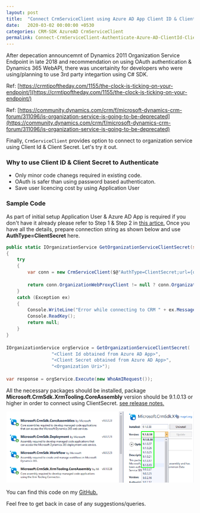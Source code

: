```yaml
---
layout: post
title:  "Connect CrmServiceClient using Azure AD App Client ID & Client Secret for C# SDK"
date:   2020-03-02 00:00:00 +0530
categories: CRM-SDK AzureAD CrmServiceClient
permalink: Connect-CrmServiceClient-Authenticate-Azure-AD-ClientId-ClientSecret
---
```


After depecation announcemnt of Dynamics 2011 Organization Service Endpoint in late 2018 and recommendation on using OAuth authentication & Dynamics 365 WebAPI, there was uncertainity for developers who were using/planning to use 3rd party integartion using C# SDK. 

Ref: [https://crmtipoftheday.com/1155/the-clock-is-ticking-on-your-endpoint/](https://crmtipoftheday.com/1155/the-clock-is-ticking-on-your-endpoint/)

Ref: [https://community.dynamics.com/crm/f/microsoft-dynamics-crm-forum/311096/is-organization-service-is-going-to-be-deprecated](https://community.dynamics.com/crm/f/microsoft-dynamics-crm-forum/311096/is-organization-service-is-going-to-be-deprecated)

Finally, `CrmServiceClient` provides option to connect to organization service using Client Id & Client Secret. Let's try it out.

### Why to use Client ID & Client Secret to Authenticate

* Only minor code chanegs required in existing code.
* OAuth is safer than using password based authenticaton.
* Save user licencing cost by using Application User

### Sample Code

As part of initial setup Application User & Azure AD App is required if you don't have it already please refer to Step 1 & Step 2 in [this artice.](https://www.ashishvishwakarma.com/Dynamics-365-Single-Tenant-Server-2-Server-Authentication-Azure-Active-Directory-Access-Token/)
Once you have all the details, prepare connection string as shown below and use **AuthType=ClientSecret** here.

```csharp
public static IOrganizationService GetOrganizationServiceClientSecret(string clientId, string clientSecret, string organizationUri)
{
    try
    {
        var conn = new CrmServiceClient($@"AuthType=ClientSecret;url={organizationUri};ClientId={clientId};ClientSecret={clientSecret}");

        return conn.OrganizationWebProxyClient != null ? conn.OrganizationWebProxyClient : (IOrganizationService)conn.OrganizationServiceProxy;
    }
    catch (Exception ex)
    {
        Console.WriteLine("Error while connecting to CRM " + ex.Message);
        Console.ReadKey();
        return null;
    }
}

IOrganizationService orgService = GetOrganizationServiceClientSecret(
                 "<Client Id obtained from Azure AD App>",
                 "<Client Secret obtained from Azure AD App>",
                 "<Organization Uri>");

var response = orgService.Execute(new WhoAmIRequest());
```

All the necessary packages should be installed, package **Microsoft.CrmSdk.XrmTooling.CoreAssembly** version should be 9.1.0.13 or higher in order to connect using ClientSecret. [see release notes.](https://www.nuget.org/packages/Microsoft.CrmSdk.XrmTooling.CoreAssembly/9.1.0.38/)

![nuget-packages](assets/2020-03-02/packages.png)

You can find this code on my [GitHub.](https://github.com/AshV/Dynamics365ConsoleCaller)

Feel free to get back in case of any suggestions/queries.